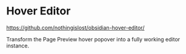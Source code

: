# Hover Editor

https://github.com/nothingislost/obsidian-hover-editor/

Transform the Page Preview hover popover into a fully working editor instance.
